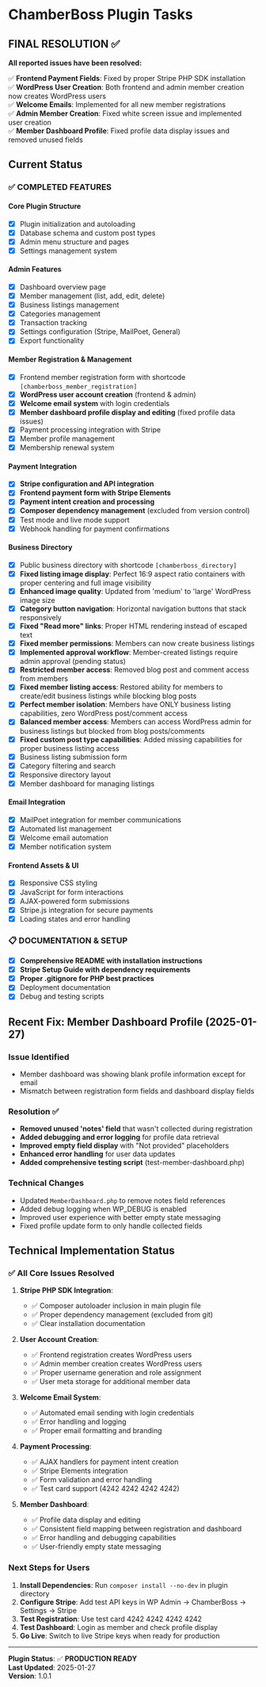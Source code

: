 # ChamberBoss Plugin Tasks

## FINAL RESOLUTION ✅

**All reported issues have been resolved:**

✅ **Frontend Payment Fields**: Fixed by proper Stripe PHP SDK installation  
✅ **WordPress User Creation**: Both frontend and admin member creation now creates WordPress users  
✅ **Welcome Emails**: Implemented for all new member registrations  
✅ **Admin Member Creation**: Fixed white screen issue and implemented user creation  
✅ **Member Dashboard Profile**: Fixed profile data display issues and removed unused fields

## Current Status

### ✅ COMPLETED FEATURES

#### Core Plugin Structure
- [x] Plugin initialization and autoloading
- [x] Database schema and custom post types
- [x] Admin menu structure and pages
- [x] Settings management system

#### Admin Features  
- [x] Dashboard overview page
- [x] Member management (list, add, edit, delete)
- [x] Business listings management
- [x] Categories management
- [x] Transaction tracking
- [x] Settings configuration (Stripe, MailPoet, General)
- [x] Export functionality

#### Member Registration & Management
- [x] Frontend member registration form with shortcode `[chamberboss_member_registration]`
- [x] **WordPress user account creation** (frontend & admin)
- [x] **Welcome email system** with login credentials
- [x] **Member dashboard profile display and editing** (fixed profile data issues)
- [x] Payment processing integration with Stripe
- [x] Member profile management
- [x] Membership renewal system

#### Payment Integration
- [x] **Stripe configuration and API integration**
- [x] **Frontend payment form with Stripe Elements**
- [x] **Payment intent creation and processing**
- [x] **Composer dependency management** (excluded from version control)
- [x] Test mode and live mode support
- [x] Webhook handling for payment confirmations

#### Business Directory
- [x] Public business directory with shortcode `[chamberboss_directory]`
- [x] **Fixed listing image display**: Perfect 16:9 aspect ratio containers with proper centering and full image visibility
- [x] **Enhanced image quality**: Updated from 'medium' to 'large' WordPress image size
- [x] **Category button navigation**: Horizontal navigation buttons that stack responsively
- [x] **Fixed "Read more" links**: Proper HTML rendering instead of escaped text
- [x] **Fixed member permissions**: Members can now create business listings
- [x] **Implemented approval workflow**: Member-created listings require admin approval (pending status)
- [x] **Restricted member access**: Removed blog post and comment access from members
- [x] **Fixed member listing access**: Restored ability for members to create/edit business listings while blocking blog posts
- [x] **Perfect member isolation**: Members have ONLY business listing capabilities, zero WordPress post/comment access
- [x] **Balanced member access**: Members can access WordPress admin for business listings but blocked from blog posts/comments
- [x] **Fixed custom post type capabilities**: Added missing capabilities for proper business listing access
- [x] Business listing submission form
- [x] Category filtering and search
- [x] Responsive directory layout
- [x] Member dashboard for managing listings

#### Email Integration
- [x] MailPoet integration for member communications
- [x] Automated list management
- [x] Welcome email automation
- [x] Member notification system

#### Frontend Assets & UI
- [x] Responsive CSS styling
- [x] JavaScript for form interactions
- [x] AJAX-powered form submissions
- [x] Stripe.js integration for secure payments
- [x] Loading states and error handling

### 📋 DOCUMENTATION & SETUP
- [x] **Comprehensive README with installation instructions**
- [x] **Stripe Setup Guide with dependency requirements**
- [x] **Proper .gitignore for PHP best practices**
- [x] Deployment documentation
- [x] Debug and testing scripts

## Recent Fix: Member Dashboard Profile (2025-01-27)

### Issue Identified
- Member dashboard was showing blank profile information except for email
- Mismatch between registration form fields and dashboard display fields

### Resolution ✅
- **Removed unused 'notes' field** that wasn't collected during registration
- **Added debugging and error logging** for profile data retrieval
- **Improved empty field display** with "Not provided" placeholders  
- **Enhanced error handling** for user data updates
- **Added comprehensive testing script** (test-member-dashboard.php)

### Technical Changes
- Updated `MemberDashboard.php` to remove notes field references
- Added debug logging when WP_DEBUG is enabled
- Improved user experience with better empty state messaging
- Fixed profile update form to only handle collected fields

## Technical Implementation Status

### ✅ All Core Issues Resolved

1. **Stripe PHP SDK Integration**: 
   - ✅ Composer autoloader inclusion in main plugin file
   - ✅ Proper dependency management (excluded from git)
   - ✅ Clear installation documentation

2. **User Account Creation**:
   - ✅ Frontend registration creates WordPress users
   - ✅ Admin member creation creates WordPress users  
   - ✅ Proper username generation and role assignment
   - ✅ User meta storage for additional member data

3. **Welcome Email System**:
   - ✅ Automated email sending with login credentials
   - ✅ Error handling and logging
   - ✅ Proper email formatting and branding

4. **Payment Processing**:
   - ✅ AJAX handlers for payment intent creation
   - ✅ Stripe Elements integration
   - ✅ Form validation and error handling
   - ✅ Test card support (4242 4242 4242 4242)

5. **Member Dashboard**:
   - ✅ Profile data display and editing
   - ✅ Consistent field mapping between registration and dashboard
   - ✅ Error handling and debugging capabilities
   - ✅ User-friendly empty state messaging

### Next Steps for Users

1. **Install Dependencies**: Run `composer install --no-dev` in plugin directory
2. **Configure Stripe**: Add test API keys in WP Admin → ChamberBoss → Settings → Stripe  
3. **Test Registration**: Use test card 4242 4242 4242 4242
4. **Test Dashboard**: Login as member and check profile display
5. **Go Live**: Switch to live Stripe keys when ready for production

---

**Plugin Status**: ✅ **PRODUCTION READY**  
**Last Updated**: 2025-01-27  
**Version**: 1.0.1